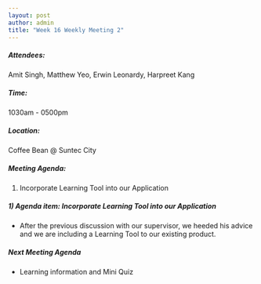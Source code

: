 ```yaml
---
layout: post
author: admin
title: "Week 16 Weekly Meeting 2"
---
```


##### Attendees:
Amit Singh, Matthew Yeo, Erwin Leonardy, Harpreet Kang

##### Time:
1030am - 0500pm

##### Location: 
Coffee Bean @ Suntec City

##### Meeting Agenda:
1.  Incorporate Learning Tool into our Application


##### 1) Agenda item: Incorporate Learning Tool into our Application
- After the previous discussion with our supervisor, we heeded his advice and we are including a Learning Tool to our existing product.

##### Next Meeting Agenda
- Learning information and Mini Quiz
